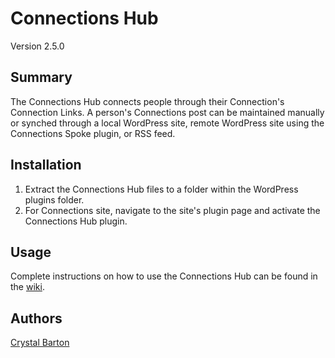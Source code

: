 # Connections Hub

Version 2.5.0

## Summary

The Connections Hub connects people through their Connection's Connection Links.  A person's Connections post can be maintained manually or synched through a local WordPress site, remote WordPress site using the Connections Spoke plugin, or RSS feed.

## Installation

1. Extract the Connections Hub files to a folder within the WordPress plugins folder.
2. For Connections site, navigate to the site's plugin page and activate the Connections Hub plugin.

## Usage

Complete instructions on how to use the Connections Hub can be found in the [wiki](https://github.com/clas-web/connections-hub/wiki).

## Authors

[Crystal Barton](https://github.com/atrus1701)

